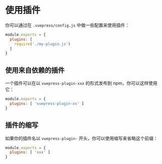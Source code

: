 # 使用插件

你可以通过在 `.vuepress/config.js` 中做一些配置来使用插件：

``` js
module.exports = {
  plugins: [
    require('./my-plugin.js')
  ]
}
```

## 使用来自依赖的插件

一个插件可以在以 `vuepress-plugin-xxx` 的形式发布到 npm，你可以这样使用它：

``` js
module.exports = {
  plugins: [ 'vuepress-plugin-xx' ]
}
```

## 插件的缩写

如果你的插件名以 `vuepress-plugin-` 开头，你可以使用缩写来省略这个前缀：

``` js
module.exports = {
  plugins: [ 'xxx' ]
}
```